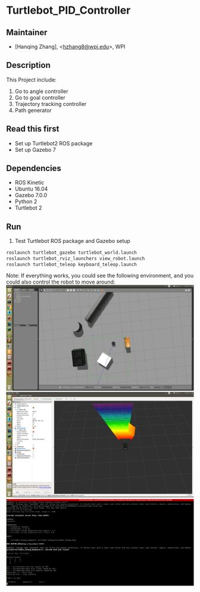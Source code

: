 # Turtlebot_PID_Controller 
## Maintainer
- [Hanqing Zhang], <<hzhang8@wpi.edu>>, WPI   

## Description
This Project include:

1. Go to angle controller
2. Go to goal controller
3. Trajectory tracking controller
4. Path generator
  
## Read this first
- Set up Turtlebot2 ROS package
- Set up Gazebo 7

## Dependencies

- ROS Kinetic
- Ubuntu 16.04
- Gazebo 7.0.0
- Python 2
- Turtlebot 2

## Run
1. Test Turtlebot ROS package and Gazebo setup
```
roslaunch turtlebot_gazebo turtlebot_world.launch
roslaunch turtlebot_rviz_launchers view_robot.launch
roslaunch turtlebot_teleop keyboard_teleop.launch
```
Note: If everything works, you could see the following environment, and you could also control the robot to move around:   
![Gazebo](https://github.com/Zhanghq8/Turtlebot_PID_Controller/blob/master/Result/Gazebo.png)   
![Rviz](https://github.com/Zhanghq8/Turtlebot_PID_Controller/blob/master/Result/Rviz.png)   
![Keyboard_teleoperator](https://github.com/Zhanghq8/Turtlebot_PID_Controller/blob/master/Result/Keyboard_teleoperator.png)   